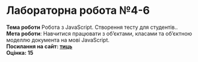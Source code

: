 <h1>Лабораторна робота №4-6</h1>
<b>Тема роботи</b> Робота з JavaScript. Створення тесту для студентів..<br>
<b>Мета роботи</b>: Навчитися працювати з об’єктами, класами та об’єктною моделлю документа на мові JavaScript.<br>
<b>Посилання на сайт: <a href="https://karkuh.github.io/WEB_lab4-6/">тиць</a></b><br>
<b>Оцінка: 15</b><br>
